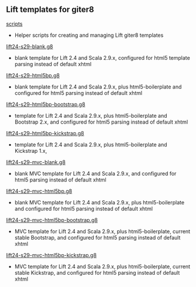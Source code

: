 ## Lift templates for giter8

[scripts][0]

- Helper scripts for creating and managing Lift giter8 templates

[lift24-s29-blank.g8][1]

- blank template for Lift 2.4 and Scala 2.9.x, configured for html5 template parsing instead of default xhtml

[lift24-s29-html5bp.g8][2]

- blank template for Lift 2.4 and Scala 2.9.x, plus html5-boilerplate and configured for html5 parsing instead of default xhtml

[lift24-s29-html5bp-bootstrap.g8][3]

- template for Lift 2.4 and Scala 2.9.x, plus html5-boilerplate and Bootstrap 2.x, and configured for html5 parsing instead of default xhtml

[lift24-s29-html5bp-kickstrap.g8][4]

- template for Lift 2.4 and Scala 2.9.x, plus html5-boilerplate and Kickstrap 1.x,

[lift24-s29-mvc-blank.g8][5]

- blank MVC template for Lift 2.4 and Scala 2.9.x, and configured for html5 parsing instead of default xhtml

[lift24-s29-mvc-html5bp.g8][6]

- blank MVC template for Lift 2.4 and Scala 2.9.x, plus html5-boilerplate and configured for html5 parsing instead of default xhtml

[lift24-s29-mvc-html5bp-bootstrap.g8][7]

- MVC template for Lift 2.4 and Scala 2.9.x, plus html5-boilerplate, current stable Bootstrap, and configured for html5 parsing instead of default xhtml

[lift24-s29-mvc-html5bp-kickstrap.g8][8]

- MVC template for Lift 2.4 and Scala 2.9.x, plus html5-boilerplate, current stable Kickstrap, and configured for html5 parsing instead of default xhtml

[0]: http://github.com/lift-stack/giter8-templates
[1]: http://github.com/lift-stack/lift24-s29-blank.g8
[2]: http://github.com/lift-stack/lift24-s29-html5bp.g8
[3]: http://github.com/lift-stack/lift24-s29-html5bp-bootstrap.g8
[4]: http://github.com/lift-stack/lift24-s29-html5bp-kickstrap.g8
[5]: http://github.com/lift-stack/lift24-s29-mvc-blank.g8
[6]: http://github.com/lift-stack/lift24-s29-mvc-html5bp.g8
[7]: http://github.com/lift-stack/lift24-s29-mvc-html5bp-bootstrap.g8
[8]: http://github.com/lift-stack/lift24-s29-mvc-html5bp-kickstrap.g8
